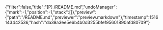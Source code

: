 {"filter":false,"title":"[P] /README.md","undoManager":{"mark":-1,"position":-1,"stack":[]},"preview":{"path":"/README.md","previewer":"preview.markdown"},"timestamp":1516143442536,"hash":"da39a3ee5e6b4b0d3255bfef95601890afd80709"}